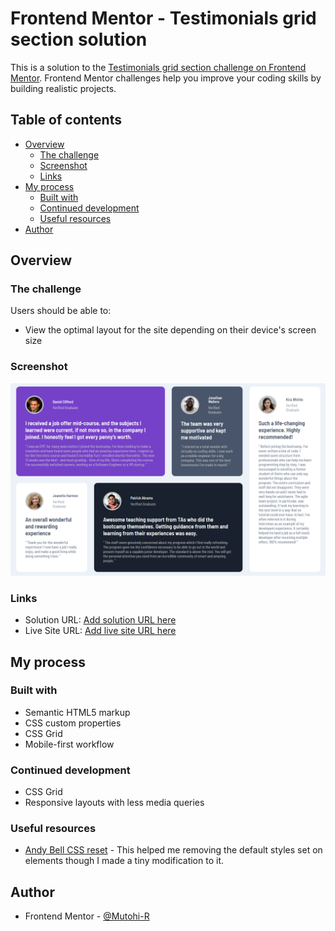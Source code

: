 # Frontend Mentor - Testimonials grid section solution

This is a solution to the [Testimonials grid section challenge on Frontend Mentor](https://www.frontendmentor.io/challenges/testimonials-grid-section-Nnw6J7Un7). Frontend Mentor challenges help you improve your coding skills by building realistic projects. 

## Table of contents

- [Overview](#overview)
  - [The challenge](#the-challenge)
  - [Screenshot](#screenshot)
  - [Links](#links)
- [My process](#my-process)
  - [Built with](#built-with)
  - [Continued development](#continued-development)
  - [Useful resources](#useful-resources)
- [Author](#author)

## Overview

### The challenge

Users should be able to:

- View the optimal layout for the site depending on their device's screen size

### Screenshot

![](./images/screenshot.jpg.png)

### Links

- Solution URL: [Add solution URL here](https://your-solution-url.com)
- Live Site URL: [Add live site URL here](https://magical-semolina-f59eba.netlify.app/)

## My process

### Built with

- Semantic HTML5 markup
- CSS custom properties
- CSS Grid
- Mobile-first workflow

### Continued development

- CSS Grid
- Responsive layouts with less media queries

### Useful resources

- [Andy Bell CSS reset](https://andy-bell.co.uk/a-more-modern-css-reset/) - This helped me removing the default styles set on elements though I made a tiny modification to it.

## Author

- Frontend Mentor - [@Mutohi-R](https://www.frontendmentor.io/profile/Mutohi-R)
